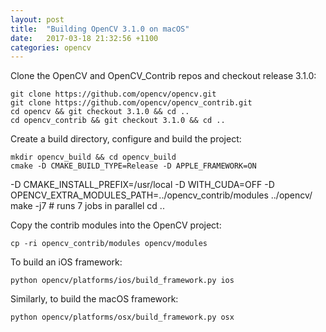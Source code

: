 ```yaml
---
layout: post
title:  "Building OpenCV 3.1.0 on macOS"
date:   2017-03-18 21:32:56 +1100
categories: opencv
---
```


Clone the OpenCV and OpenCV_Contrib repos and checkout release 3.1.0:

	git clone https://github.com/opencv/opencv.git
	git clone https://github.com/opencv/opencv_contrib.git
	cd opencv && git checkout 3.1.0 && cd ..
	cd opencv_contrib && git checkout 3.1.0 && cd ..

Create a build directory, configure and build the project:

	mkdir opencv_build && cd opencv_build
	cmake -D CMAKE_BUILD_TYPE=Release -D APPLE_FRAMEWORK=ON
 -D CMAKE_INSTALL_PREFIX=/usr/local -D WITH_CUDA=OFF -D OPENCV_EXTRA_MODULES_PATH=../opencv_contrib/modules ../opencv/
	make -j7 # runs 7 jobs in parallel
	cd ..


Copy the contrib modules into the OpenCV project: 

	cp -ri opencv_contrib/modules opencv/modules

To build an iOS framework:

	python opencv/platforms/ios/build_framework.py ios

Similarly, to build the macOS framework:

	python opencv/platforms/osx/build_framework.py osx


